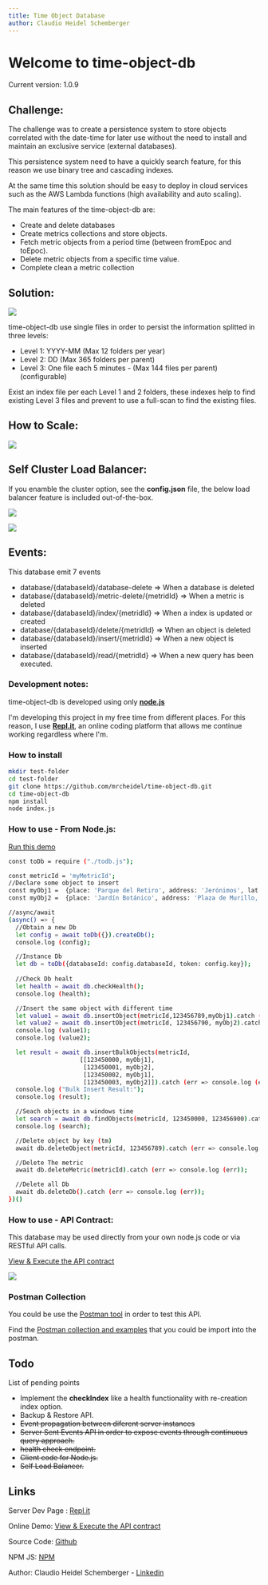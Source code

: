 ```yaml
---
title: Time Object Database
author: Claudio Heidel Schemberger
---
```

<link rel="stylesheet" type="text/css" media="all" href="doc/style.css" />

# Welcome to time-object-db 

Current version: 1.0.9

## Challenge:

The challenge was to create a persistence system to store objects correlated with the date-time for later use without the need to install and maintain an exclusive service (external databases).

This persistence system need to have a quickly search feature, for this reason we use binary tree and cascading indexes.

At the same time this solution should be easy to deploy in cloud services such as the AWS Lambda functions (high availability and auto scaling).

The main features of the time-object-db are:
- Create and delete databases
- Create metrics collections and store objects.
- Fetch metric objects from a period time (between fromEpoc and toEpoc).
- Delete metric objects from a specific time value.
- Complete clean a metric collection

## Solution:

![](doc/diagram.png)

time-object-db use single files in order to persist the information splitted in three levels:

- Level 1: YYYY-MM (Max 12 folders per year)
- Level 2: DD (Max 365 folders per parent)
- Level 3: One file each 5 minutes - (Max 144 files per parent) (configurable) 

Exist an index file per each Level 1 and 2 folders, these indexes help to find existing Level 3 files and prevent to use a full-scan to find the existing files.

## How to Scale:
  
![](doc/scale.png)

## Self Cluster Load Balancer:

If you enamble the cluster option, see the **config.json** file, the below load balancer feature is included out-of-the-box.

![](doc/loadbalancer.png)

![](doc/roundbin-inaction.png)

## Events:

This database emit 7 events

- database/{databaseId}/database-delete    => When a database is deleted
- database/{databaseId}/metric-delete/{metridId} => When a metric is deleted
- database/{databaseId}/index/{metridId}   => When a index is updated or created
- database/{databaseId}/delete/{metridId}  => When an object is deleted
- database/{databaseId}/insert/{metridId}  => When a new object is inserted
- database/{databaseId}/read/{metridId}    => When a new query has been executed.

### Development notes:

time-object-db is developed using only **[node.js](https://nodejs.org/)**

I'm developing this project in my free time from different places. For this reason, I use **[Repl.it](https://repl.it/)**, an online coding platform that allows me continue working regardless where I'm.

### How to install


```bash
mkdir test-folder
cd test-folder
git clone https://github.com/mrcheidel/time-object-db.git
cd time-object-db
npm install
node index.js
```

### How to use - From Node.js: 

[Run this demo](https://repl.it/@ClaudioHeidel/todb-js)

```bash
const toDb = require ("./todb.js");

const metricId = 'myMetricId';
//Declare some object to insert
const myObj1 =  {place: 'Parque del Retiro', address: 'Jerónimos', lat: 40.4151922, log: -3.683704};
const myObj2 =  {place: 'Jardín Botánico', address: 'Plaza de Murillo, 2', lat: 40.4133796, log: -3.688833};

//async/await
(async() => {
  //Obtain a new Db
  let config = await toDb({}).createDb();
  console.log (config);

  //Instance Db
  let db = toDb({databaseId: config.databaseId, token: config.key});
  
  //Check Db healt
  let health = await db.checkHealth();
  console.log (health);

  //Insert the same object with different time
  let value1 = await db.insertObject(metricId,123456789,myObj1).catch (err => console.log (err));
  let value2 = await db.insertObject(metricId, 123456790, myObj2).catch (err => console.log (err));
  console.log (value1);
  console.log (value2);

  let result = await db.insertBulkObjects(metricId, 
                    [[123450000, myObj1],
                     [123450001, myObj2],
                     [123450002, myObj1],
                     [123450003, myObj2]]).catch (err => console.log (err));
  console.log ("Bulk Insert Result:");
  console.log (result);

  //Seach objects in a windows time
  let search = await db.findObjects(metricId, 123450000, 123456900).catch (err => console.log (err));
  console.log (search);

  //Delete object by key (tm)
  await db.deleteObject(metricId, 123456789).catch (err => console.log (err));

  //Delete The metric
  await db.deleteMetric(metricId).catch (err => console.log (err));

  //Delete all Db
  await db.deleteDb().catch (err => console.log (err));
})()
```

### How to use - API Contract: 

This database may be used directly from your own node.js code or via RESTful API calls.

<a href="https://editor.swagger.io/?url=https://time-object-db.claudioheidel.repl.co/contract" target="_blank">View & Execute the API contract</a>


![](doc/titulo.png)

### Postman Collection

You could be use the [Postman tool](https://www.getpostman.com/) in order to test this API.

Find the [Postman collection and examples](https://github.com/mrcheidel/time-object-db/tree/master/test) that you could be import into the postman.

## Todo

List of pending points

- Implement the **checkIndex** like a health functionality with re-creation index option.
- Backup & Restore API.
- <s>Event propagation between diferent server instances</s>
- <s>Server Sent Events API in order to expose events through continuous query approach.</s>
- <s>health check endpoint.</s>
- <s>Client code for Node.js.</s>
- <s>Self Load Balancer.</s>

## Links

Server Dev Page : [Repl.it](https://repl.it/@ClaudioHeidel/time-object-db)

Online Demo: [View & Execute the API contract](https://editor.swagger.io/?url=https://time-object-db.claudioheidel.repl.co/contract)

Source Code: [Github]( https://github.com/mrcheidel/time-object-db)

NPM JS: [NPM](https://www.npmjs.com/package/time-object-db)

Author: Claudio Heidel Schemberger - [Linkedin](https://www.linkedin.com/in/mrcheidel/)

